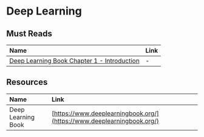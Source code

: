 # Deep Learning

## Must Reads

| Name | Link |
| :--- | :--- |
| [Deep Learning Book Chapter 1 - Introduction](https://www.deeplearningbook.org/contents/intro.html) | - |

## Resources

| Name | Link |
| :--- | :--- |
| Deep Learning Book | [https://www.deeplearningbook.org/](https://www.deeplearningbook.org/) |



